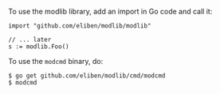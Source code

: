 To use the modlib library, add an import in Go code and call it:

```
import "github.com/eliben/modlib/modlib"

// ... later
s := modlib.Foo()
```

To use the `modcmd` binary, do:

```
$ go get github.com/eliben/modlib/cmd/modcmd
$ modcmd
```
